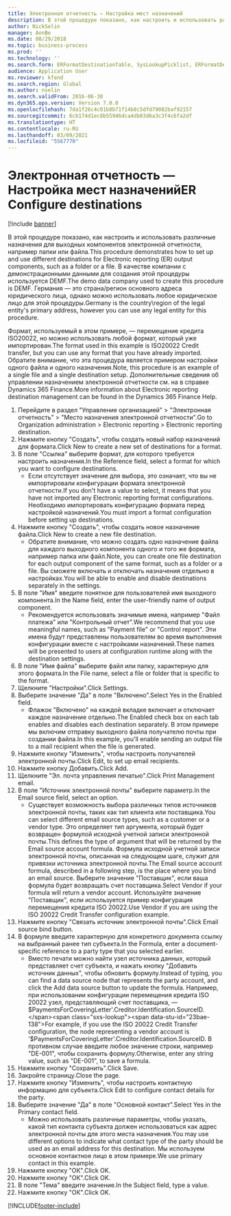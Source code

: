 ```yaml
---
title: Электронная отчетность — Настройка мест назначений
description: В этой процедуре показано, как настроить и использовать различные назначения для выходных компонентов электронной отчетности, например папки или файла.
author: NickSelin
manager: AnnBe
ms.date: 08/29/2018
ms.topic: business-process
ms.prod: ''
ms.technology: ''
ms.search.form: ERFormatDestinationTable, SysLookupPicklist, ERFormatDestinationSettings, ERFormatDestinationEmailSettings, ERExpressionDesignerFormula, SRSPrintDestinationTokens
audience: Application User
ms.reviewer: kfend
ms.search.region: Global
ms.author: nselin
ms.search.validFrom: 2016-06-30
ms.dyn365.ops.version: Version 7.0.0
ms.openlocfilehash: 7da1f26c4c01b8b71f14b8c5dfd79082baf92157
ms.sourcegitcommit: 6cb174d1ec8b55946dca4db03d6a3c3f4c6fa2df
ms.translationtype: HT
ms.contentlocale: ru-RU
ms.lasthandoff: 03/09/2021
ms.locfileid: "5567770"
---
```

# <a name="er-configure-destinations"></a><span data-ttu-id="23bae-103">Электронная отчетность — Настройка мест назначений</span><span class="sxs-lookup"><span data-stu-id="23bae-103">ER Configure destinations</span></span>

[!include [banner](../../includes/banner.md)]

<span data-ttu-id="23bae-104">В этой процедуре показано, как настроить и использовать различные назначения для выходных компонентов электронной отчетности, например папки или файла.</span><span class="sxs-lookup"><span data-stu-id="23bae-104">This procedure demonstrates how to set up and use different destinations for Electronic reporting (ER) output components, such as a folder or a file.</span></span> <span data-ttu-id="23bae-105">В качестве компании с демонстрационными данными для создания этой процедуры используется DEMF.</span><span class="sxs-lookup"><span data-stu-id="23bae-105">The demo data company used to create this procedure is DEMF.</span></span> <span data-ttu-id="23bae-106">Германия — это страна/регион основного адреса юридического лица, однако можно использовать любое юридическое лицо для этой процедуры.</span><span class="sxs-lookup"><span data-stu-id="23bae-106">Germany is the country\region of the legal entity's primary address, however you can use any legal entity for this procedure.</span></span> 

<span data-ttu-id="23bae-107">Формат, используемый в этом примере, — перемещение кредита ISO20022, но можно использовать любой формат, который уже импортирован.</span><span class="sxs-lookup"><span data-stu-id="23bae-107">The format used in this example is ISO20022 Credit transfer, but you can use any format that you have already imported.</span></span> <span data-ttu-id="23bae-108">Обратите внимание, что эта процедура является примером настройки одного файла и одного назначения.</span><span class="sxs-lookup"><span data-stu-id="23bae-108">Note, this procedure is an example of a single file and a single destination setup.</span></span> <span data-ttu-id="23bae-109">Дополнительные сведения об управлении назначением электронной отчетности см. на в справке Dynamics 365 Finance.</span><span class="sxs-lookup"><span data-stu-id="23bae-109">More information about Electronic reporting destination management can be found in the Dynamics 365 Finance Help.</span></span>

1. <span data-ttu-id="23bae-110">Перейдите в раздел "Управление организацией" > "Электронная отчетность" > "Место назначения электронной отчетности".</span><span class="sxs-lookup"><span data-stu-id="23bae-110">Go to Organization administration > Electronic reporting > Electronic reporting destination.</span></span>
2. <span data-ttu-id="23bae-111">Нажмите кнопку "Создать", чтобы создать новый набор назначений для формата.</span><span class="sxs-lookup"><span data-stu-id="23bae-111">Click New to create a new set of destinations for a format.</span></span>
3. <span data-ttu-id="23bae-112">В поле "Ссылка" выберите формат, для которого требуется настроить назначения.</span><span class="sxs-lookup"><span data-stu-id="23bae-112">In the Reference field, select a format for which you want to configure destinations.</span></span>
    * <span data-ttu-id="23bae-113">Если отсутствует значение для выбора, это означает, что вы не импортировали конфигурации формата электронной отчетности.</span><span class="sxs-lookup"><span data-stu-id="23bae-113">If you don't have a value to select, it means that you have not imported any Electronic reporting format configurations.</span></span> <span data-ttu-id="23bae-114">Необходимо импортировать конфигурацию формата перед настройкой назначений.</span><span class="sxs-lookup"><span data-stu-id="23bae-114">You must import a format configuration before setting up destinations.</span></span>  
4. <span data-ttu-id="23bae-115">Нажмите кнопку "Создать", чтобы создать новое назначение файла.</span><span class="sxs-lookup"><span data-stu-id="23bae-115">Click New to create a new file destination.</span></span>
    * <span data-ttu-id="23bae-116">Обратите внимание, что можно создать одно назначение файла для каждого выходного компонента одного и того же формата, например папка или файл.</span><span class="sxs-lookup"><span data-stu-id="23bae-116">Note, you can create one file destination for each output component of the same format, such as a folder or a file.</span></span> <span data-ttu-id="23bae-117">Вы сможете включать и отключать назначения отдельно в настройках.</span><span class="sxs-lookup"><span data-stu-id="23bae-117">You will be able to enable and disable destinations separately in the settings.</span></span>  
5. <span data-ttu-id="23bae-118">В поле "Имя" введите понятное для пользователей имя выходного компонента.</span><span class="sxs-lookup"><span data-stu-id="23bae-118">In the Name field, enter the user-friendly name of output component.</span></span>
    * <span data-ttu-id="23bae-119">Рекомендуется использовать значимые имена, например "Файл платежа" или "Контрольный отчет".</span><span class="sxs-lookup"><span data-stu-id="23bae-119">We recommend that you use meaningful names, such as "Payment file" or "Control report".</span></span> <span data-ttu-id="23bae-120">Эти имена будут представлены пользователям во время выполнения конфигурации вместе с настройками назначений.</span><span class="sxs-lookup"><span data-stu-id="23bae-120">These names will be presented to users at configuration runtime along with the destination settings.</span></span>  
6. <span data-ttu-id="23bae-121">В поле "Имя файла" выберите файл или папку, характерную для этого формата.</span><span class="sxs-lookup"><span data-stu-id="23bae-121">In the File name, select a file or folder that is specific to the format.</span></span>
7. <span data-ttu-id="23bae-122">Щелкните "Настройки".</span><span class="sxs-lookup"><span data-stu-id="23bae-122">Click Settings.</span></span>
8. <span data-ttu-id="23bae-123">Выберите значение "Да" в поле "Включено".</span><span class="sxs-lookup"><span data-stu-id="23bae-123">Select Yes in the Enabled field.</span></span>
    * <span data-ttu-id="23bae-124">Флажок "Включено" на каждой вкладке включает и отключает каждое назначение отдельно.</span><span class="sxs-lookup"><span data-stu-id="23bae-124">The Enabled check box on each tab enables and disables each destination separately.</span></span> <span data-ttu-id="23bae-125">В этом примере мы включим отправку выходного файла получателю почты при создании файла.</span><span class="sxs-lookup"><span data-stu-id="23bae-125">In this example, you'll enable sending an output file to a mail recipient when the file is generated.</span></span>  
9. <span data-ttu-id="23bae-126">Нажмите кнопку "Изменить", чтобы настроить получателей электронной почты.</span><span class="sxs-lookup"><span data-stu-id="23bae-126">Click Edit, to set up email recipients.</span></span>
10. <span data-ttu-id="23bae-127">Нажмите кнопку Добавить.</span><span class="sxs-lookup"><span data-stu-id="23bae-127">Click Add.</span></span>
11. <span data-ttu-id="23bae-128">Щелкните "Эл. почта управления печатью".</span><span class="sxs-lookup"><span data-stu-id="23bae-128">Click Print Management email.</span></span>
12. <span data-ttu-id="23bae-129">В поле "Источник электронной почты" выберите параметр.</span><span class="sxs-lookup"><span data-stu-id="23bae-129">In the Email source  field, select an option.</span></span>
    * <span data-ttu-id="23bae-130">Существует возможность выбора различных типов источников электронной почты, таких как тип клиента или поставщика.</span><span class="sxs-lookup"><span data-stu-id="23bae-130">You can select different email source types, such as a customer or a vendor type.</span></span> <span data-ttu-id="23bae-131">Это определяет тип аргумента, который будет возвращен формулой исходной учетной записи электронной почты.</span><span class="sxs-lookup"><span data-stu-id="23bae-131">This defines the type of argument that will be returned by the Email source account formula.</span></span> <span data-ttu-id="23bae-132">Формула исходной учетной записи электронной почты, описанная на следующем шаге, служит для привязки источника электронной почты.</span><span class="sxs-lookup"><span data-stu-id="23bae-132">The Email source account formula, described in a following step, is the place where you bind an email source.</span></span> <span data-ttu-id="23bae-133">Выберите значение "Поставщик", если ваша формула будет возвращать счет поставщика.</span><span class="sxs-lookup"><span data-stu-id="23bae-133">Select Vendor if your formula will return a vendor account.</span></span> <span data-ttu-id="23bae-134">Используйте значение "Поставщик", если используется пример конфигурация перемещения кредита ISO 20022.</span><span class="sxs-lookup"><span data-stu-id="23bae-134">Use Vendor if you are using the ISO 20022 Credit Transfer configuration example.</span></span>  
13. <span data-ttu-id="23bae-135">Нажмите кнопку "Связать источник электронной почты".</span><span class="sxs-lookup"><span data-stu-id="23bae-135">Click Email source bind button.</span></span>
14. <span data-ttu-id="23bae-136">В формуле введите характерную для конкретного документа ссылку на выбранный ранее тип субъекта.</span><span class="sxs-lookup"><span data-stu-id="23bae-136">In the Formula, enter a document-specific reference to a party type that you selected earlier.</span></span>
    * <span data-ttu-id="23bae-137">Вместо печати можно найти узел источника данных, который представляет счет субъекта, и нажать кнопку "Добавить источник данных", чтобы обновить формулу.</span><span class="sxs-lookup"><span data-stu-id="23bae-137">Instead of typing, you can find a data source node that represents the party account, and click the Add data source button to update the formula.</span></span> <span data-ttu-id="23bae-138">Например, при использовании конфигурации перемещения кредита ISO 20022 узел, представляющий счет поставщика, — $PaymentsForCoveringLetter'.Creditor.Identification.SourceID.</span><span class="sxs-lookup"><span data-stu-id="23bae-138">For example, if you use the ISO 20022 Credit Transfer configuration, the node representing a vendor account is '$PaymentsForCoveringLetter'.Creditor.Identification.SourceID.</span></span> <span data-ttu-id="23bae-139">В противном случае введите любое значение строки, например "DE-001", чтобы сохранить формулу.</span><span class="sxs-lookup"><span data-stu-id="23bae-139">Otherwise, enter any string value, such as "DE-001", to save a formula.</span></span>  
15. <span data-ttu-id="23bae-140">Нажмите кнопку "Сохранить".</span><span class="sxs-lookup"><span data-stu-id="23bae-140">Click Save.</span></span>
16. <span data-ttu-id="23bae-141">Закройте страницу.</span><span class="sxs-lookup"><span data-stu-id="23bae-141">Close the page.</span></span>
17. <span data-ttu-id="23bae-142">Нажмите кнопку "Изменить", чтобы настроить контактную информацию для субъекта.</span><span class="sxs-lookup"><span data-stu-id="23bae-142">Click Edit to configure contact details for the party.</span></span>
18. <span data-ttu-id="23bae-143">Выберите значение "Да" в поле "Основной контакт".</span><span class="sxs-lookup"><span data-stu-id="23bae-143">Select Yes in the Primary contact field.</span></span>
    * <span data-ttu-id="23bae-144">Можно использовать различные параметры, чтобы указать, какой тип контакта субъекта должен использоваться как адрес электронной почты для этого места назначения.</span><span class="sxs-lookup"><span data-stu-id="23bae-144">You may use different options to indicate what contact type of the party should be used as an email address for this destination.</span></span> <span data-ttu-id="23bae-145">Мы используем основное контактное лицо в этом примере.</span><span class="sxs-lookup"><span data-stu-id="23bae-145">We use primary contact in this example.</span></span>  
19. <span data-ttu-id="23bae-146">Нажмите кнопку "OК".</span><span class="sxs-lookup"><span data-stu-id="23bae-146">Click OK.</span></span>
20. <span data-ttu-id="23bae-147">Нажмите кнопку "OК".</span><span class="sxs-lookup"><span data-stu-id="23bae-147">Click OK.</span></span>
21. <span data-ttu-id="23bae-148">В поле "Тема" введите значение.</span><span class="sxs-lookup"><span data-stu-id="23bae-148">In the Subject field, type a value.</span></span>
22. <span data-ttu-id="23bae-149">Нажмите кнопку "OК".</span><span class="sxs-lookup"><span data-stu-id="23bae-149">Click OK.</span></span>



[!INCLUDE[footer-include](../../../../includes/footer-banner.md)]